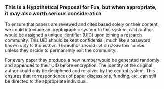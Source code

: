### This is a Hypothetical Proposal for Fun, but when appropriate, it may also worth serious consideration

To ensure that papers are reviewed and cited based solely on their content, we could introduce an cryptographic system. In this system, each author would be assigned a unique identifier (UID) upon joining a research community.
This UID should be kept confidential, much like a password, known only to the author. The author should not disclose this number unless they decide to permanently exit the community.

For every paper they produce, a new number would be generated randomly and appended to their UID before encryption.
The identity of the original author could only be deciphered and resolved by the central system.
This ensures that correspondences of paper discussions, funding, etc. can still be directed to the appropriate individual.